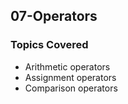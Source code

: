 ## 07-Operators

### Topics Covered

- Arithmetic operators
- Assignment operators
- Comparison operators
